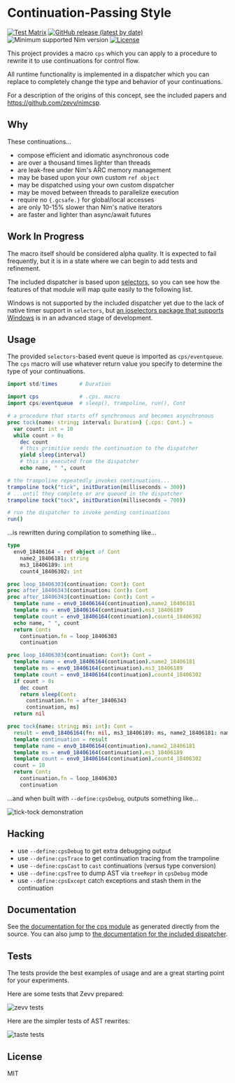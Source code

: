 # Continuation-Passing Style

[![Test Matrix](https://github.com/disruptek/cps/workflows/CI/badge.svg)](https://github.com/disruptek/cps/actions?query=workflow%3ACI)
[![GitHub release (latest by date)](https://img.shields.io/github/v/release/disruptek/cps?style=flat)](https://github.com/disruptek/cps/releases/latest)
![Minimum supported Nim version](https://img.shields.io/badge/nim-1.5.1%2B-informational?style=flat&logo=nim)
[![License](https://img.shields.io/github/license/disruptek/cps?style=flat)](#license)

This project provides a macro `cps` which you can apply to a procedure to
rewrite it to use continuations for control flow.

All runtime functionality is implemented in a dispatcher which you can replace
to completely change the type and behavior of your continuations.

For a description of the origins of this concept, see the included papers
and https://github.com/zevv/nimcsp.

## Why

These continuations...

- compose efficient and idiomatic asynchronous code
- are over a thousand times lighter than threads
- are leak-free under Nim's ARC memory management
- may be based upon your own custom `ref object`
- may be dispatched using your own custom dispatcher
- may be moved between threads to parallelize execution
- require no `{.gcsafe.}` for global/local accesses
- are only 10-15% slower than Nim's native iterators
- are faster and lighter than async/await futures

## Work In Progress

The macro itself should be considered alpha quality. It is expected to
fail frequently, but it is in a state where we can begin to add tests and
refinement.

The included dispatcher is based upon
[selectors](https://nim-lang.org/docs/selectors.html), so you can see how the
features of that module will map quite easily to the following list.

Windows is not supported by the included dispatcher yet due to the lack of
native timer support in `selectors`, but [an ioselectors package that supports
Windows](https://github.com/xflywind/ioselectors) is in an advanced stage of
development.

## Usage

The provided `selectors`-based event queue is imported as `cps/eventqueue`. The
`cps` macro will use whatever return value you specify to determine the type of
your continuations.

```nim
import std/times       # Duration

import cps             # .cps. macro
import cps/eventqueue  # sleep(), trampoline, run(), Cont

# a procedure that starts off synchronous and becomes asynchronous
proc tock(name: string; interval: Duration) {.cps: Cont.} =
  var count: int = 10
  while count > 0:
    dec count
    # this primitive sends the continuation to the dispatcher
    yield sleep(interval)
    # this is executed from the dispatcher
    echo name, " ", count

# the trampoline repeatedly invokes continuations...
trampoline tock("tick", initDuration(milliseconds = 300))
# ...until they complete or are queued in the dispatcher
trampoline tock("tock", initDuration(milliseconds = 700))

# run the dispatcher to invoke pending continuations
run()
```
...is rewritten during compilation to something like...

```nim
type
  env0_18406164 = ref object of Cont
    name2_18406181: string
    ms3_18406189: int
    count4_18406302: int

proc loop_18406303(continuation: Cont): Cont
proc after_18406343(continuation: Cont): Cont
proc after_18406343(continuation: Cont): Cont =
  template name = env0_18406164(continuation).name2_18406181
  template ms = env0_18406164(continuation).ms3_18406189
  template count = env0_18406164(continuation).count4_18406302
  echo name, " ", count
  return Cont:
    continuation.fn = loop_18406303
    continuation

proc loop_18406303(continuation: Cont): Cont =
  template name = env0_18406164(continuation).name2_18406181
  template ms = env0_18406164(continuation).ms3_18406189
  template count = env0_18406164(continuation).count4_18406302
  if count > 0:
    dec count
    return sleep(Cont:
      continuation.fn = after_18406343
      continuation, ms)
  return nil

proc tock(name: string; ms: int): Cont =
  result = env0_18406164(fn: nil, ms3_18406189: ms, name2_18406181: name)
  template continuation = result
  template name = env0_18406164(continuation).name2_18406181
  template ms = env0_18406164(continuation).ms3_18406189
  template count = env0_18406164(continuation).count4_18406302
  count = 10
  return Cont:
    continuation.fn = loop_18406303
    continuation
```
...and when built with `--define:cpsDebug`, outputs something like...

![tick-tock demonstration](docs/demo.svg "tick-tock demonstration")

## Hacking

- use `--define:cpsDebug` to get extra debugging output
- use `--define:cpsTrace` to get continuation tracing from the trampoline
- use `--define:cpsCast` to `cast` continuations (versus type conversion)
- use `--define:cpsTree` to dump AST via `treeRepr` in `cpsDebug` mode
- use `--define:cpsExcept` catch exceptions and stash them in the continuation

## Documentation

See [the documentation for the cps module](https://disruptek.github.io/cps/cps.html) as generated directly from the source.
You can also jump to [the documentation for the included dispatcher](https://disruptek.github.io/cps/cps/eventqueue.html).

## Tests

The tests provide the best examples of usage and are a great starting point for
your experiments.

Here are some tests that Zevv prepared:

![zevv tests](docs/tzevv.svg "zevv tests")

Here are the simpler tests of AST rewrites:

![taste tests](docs/taste.svg "taste tests")

## License
MIT
